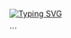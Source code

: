 <a href="https://git.io/typing-svg"><img src="https://readme-typing-svg.demolab.com?font=Black+Ops+One&size=100&pause=1000&color=ff0000&center=true&width=1000&height=200&lines=HAPPY+GIRLFRIEND'S;DAY;STAR+AND;FORK;TOXIC;LOVER-V2;-XMD;REPO" alt="Typing SVG" /></a>
  </p>
```
